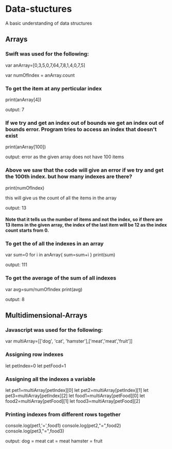 # Data-stuctures
A basic understanding of data structures

## Arrays
### Swift was used for the following:

var anArray=[0,3,5,0,7,64,7,8,1,4,0,7,5]

var numOfIndex = anArray.count

### To get the item at any perticular index
print(anArray[4]) 

output: 7

### If we try and get an index out of bounds we get an index out of bounds error. Program tries to access an index that doesn't exist 
print(anArray[100]) 

output: error as the given array does not have 100 items

### Above we saw that the code will give an error if we try and get the 100th index. but how many indexes are there?
print(numOfIndex) 

this will give us the count of all the items in the array

output: 13
#### Note that it tells us the number of items and not the index, so if there are 13 items in the given array, the index of the last item will be 12 as the index count starts from 0.

### To get the of all the indexes in an array
var sum=0
for i in anArray{
    sum=sum+i
}
print(sum)

output: 111

### To get the average of the sum of all indexes
var avg=sum/numOfIndex
print(avg)

output: 8


## Multidimensional-Arrays
### Javascript was used for the following:

var multiArray=[['dog', 'cat', 'hamster'],['meat','meat','fruit']]

### Assigning row indexes
let petIndex=0
let petFood=1
 
### Assigning all the indexes a variable
let pet1=multiArray[petIndex][0]
let pet2=multiArray[petIndex][1]
let pet3=multiArray[petIndex][2]
let food1=multiArray[petFood][0]
let food2=multiArray[petFood][1]
let food3=multiArray[petFood][2]

### Printing indexes from different rows together
console.log(pet1,'=',food1)
console.log(pet2,"=",food2)
console.log(pet3,"=",food3)

output:
dog = meat
cat = meat
hamster = fruit





